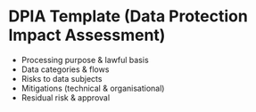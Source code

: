 # DPIA Template (Data Protection Impact Assessment)

- Processing purpose & lawful basis
- Data categories & flows
- Risks to data subjects
- Mitigations (technical & organisational)
- Residual risk & approval
